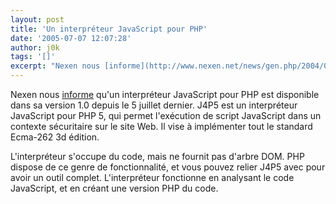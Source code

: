 ```yaml
---
layout: post
title: 'Un interpréteur JavaScript pour PHP'
date: '2005-07-07 12:07:28'
author: j0k
tags: '[]'
excerpt: "Nexen nous [informe](http://www.nexen.net/news/gen.php/2004/03/06/4375,0,0,0,0.php) qu'un interpréteur JavaScript pour PHP est disponible dans sa version 1.0 depuis le 5 juillet dernier.     \nJ4P5 est un interpréteur JavaScript pour PHP 5, qui permet l'exécution de script JavaScript dans un contexte sécuritaire sur le site Web. Il vise à implémenter tout      …"
---
```


Nexen nous [informe](http://www.nexen.net/news/gen.php/2004/03/06/4375,0,0,0,0.php) qu'un interpréteur JavaScript pour PHP est disponible dans sa version 1.0 depuis le 5 juillet dernier.
J4P5 est un interpréteur JavaScript pour PHP 5, qui permet l'exécution de script JavaScript dans un contexte sécuritaire sur le site Web. Il vise à implémenter tout le standard Ecma-262 3d édition.

L'interpréteur s'occupe du code, mais ne fournit pas d'arbre DOM. PHP dispose de ce genre de fonctionnalité, et vous pouvez relier J4P5 avec pour avoir un outil complet. L'interpréteur fonctionne en analysant le code JavaScript, et en créant une version PHP du code.
